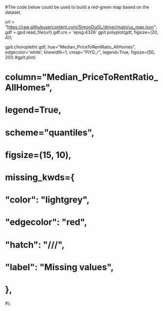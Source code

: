 #The code below could be used to build a red-green map based on the dataset.
	
url = "https://raw.githubusercontent.com/SimonDuGL/driver/main/us_map.json";
gdf = gpd.read_file(url)
gdf.crs = 'epsg:4326'
gplt.polyplot(gdf, figsize=(20, 4));

gplt.choropleth(
    gdf, hue="Median_PriceToRentRatio_AllHomes", edgecolor='white', linewidth=1,
    cmap="PiYG_r", legend=True, figsize=(50, 20))
#gplt.plot(
#    column="Median_PriceToRentRatio_AllHomes",
#    legend=True,
#    scheme="quantiles",
#    figsize=(15, 10),
#    missing_kwds={
#        "color": "lightgrey",
#        "edgecolor": "red",
#        "hatch": "///",
#        "label": "Missing values",
#    },
#);
